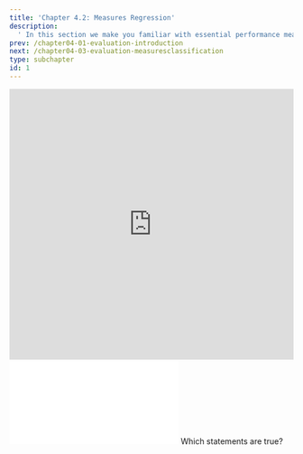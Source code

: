 ```yaml
---
title: 'Chapter 4.2: Measures Regression'
description:
  ' In this section we make you familiar with essential performance measures for regression. In particular, mean squared error (MSE), mean absolute error (MAE), and a straightforward generalization of R2 are discussed.'
prev: /chapter04-01-evaluation-introduction
next: /chapter04-03-evaluation-measuresclassification
type: subchapter
id: 1
---
```


<exercise id="1" title="Video Lecture">

<iframe width="100%" height="480" src="https://www.youtube.com/embed/_OHCatRSc08" frameborder="0" allow="accelerometer; autoplay; encrypted-media; gyroscope; picture-in-picture" allowfullscreen></iframe>

</exercise>

<exercise id="2" title="Slides">

<object data="pdfs/4/slides-evaluation-measures-regression.pdf" type="application/pdf" style="width:100%;height:480px">
    <embed src="pdfs/4/slides-evaluation-measures-regression.pdf" type="application/pdf" />
</object>

</exercise>


<exercise id="3" title="Quiz">
Which statements are true?
<choice>
<opt text="The MSE is used in the conventional linear model to find the best parameter estimates." correct="true">
</opt>
<opt text="`R2` can be smaller than `0` or greater than `1` for linear models." correct="true">
</opt>
<opt text="The MAE is equivalent to the `L1`-loss." correct="true">
</opt>
<opt text="The MSE is equivalent to the `L1`-loss.">
</opt>
</choice>
</exercise>
